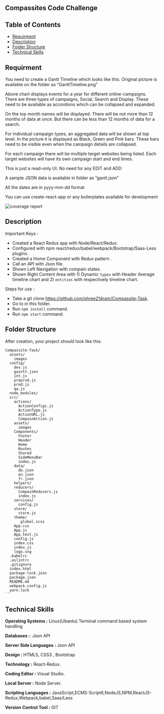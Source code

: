 ## Compassites Code Challenge

## Table of Contents

- [Requirment](#requirment)
- [Description](#description)
- [Folder Structure](#folder-structure)
- [Technical Skills](#technical-skills)

## Requirment

You need to create a Gantt Timeline which looks like this. Original picture is available on the folder as “GanttTimeline.png”

Above chart displays events for a year for different online-campaigns. There are three types of campaigns, Social, Search and Display. These need to be available as accordions which can be collapsed and expanded.

On the top month names will be displayed. There will be not more than 12 months of data at once. But there can be less than 12 months of data for a search.

For individual campaign types, an aggregated data will be shown at top level. In the picture it is displayed as Black, Green and Pink bars. These bars need to be visible even when the campaign details are collapsed.

For each campaign there will be multiple target websites being listed. Each target websites will have its own campaign start and end times.

This is just a read-only UI. No need for any EDIT and ADD

A sample JSON data is available in folder as “gantt.json”

All the dates are in yyyy-mm-dd format

You can use create-react-app or any boilerplates available for development

![coverage report](https://github.com/shree214ram/Compassite-Task/blob/master/assets/images/GanttTimeline.png?raw=true)

## Description

Important Keys :

* Created a React Redux app with Node/React/Redux.
* Configured with npm react/redux/babel/webpack/Bootstrap/Saas-Less plugins.
* Created a Home Component with Redux pattern .
* Call an API with Json file.
* Shown Left Navigation with compain states.
* Shown Right Content Area with 1) Dynamic `types` with Header Average timeline chart and 2) `entities` with respectively timeline chart.

Steps for use :

* Take a git clone https://github.com/shree214ram/Compassite-Task.
* Go to in this folder.
* Run `npm install` command.
* Run `npm start` command.
## Folder Structure

After creation, your project should look like this:

```
Compassite-Task/
  assets/
    images
  config/
    dev.js
    gaintt.json
    int.js
    preprod.js
    prod.js
    qa.js
  node_modules/
  src/
    actions/
      ActionConfigs.js
      ActionType.js
      ActionURL.js
      CompainAction.js
    assets/
      images
    Components/
      Footer
      Header
      Home
      Routes
      Shared
      SideMenuBar
      index.js
    data/
      de.json
      en.json
      fr.json
    helpers/      
    reducers/
      CompainReducers.js
      index.js
    services/
      config.js
    store/
      store.js
    theme/
      _global.scss
    App.css
    App.js
    App.test.js
    config.js
    index.css
    index.js
    logo.svg
  .babelrc
  .eslintrc
  .gitignore
  index.html
  package-lock.josn
  package.json
  README.md
  webpack.config.js
  yarn.lock    
``
```

## Technical Skills

**Operating Systems :** Linux(Ubantu) Terminal command based system handling 

**Databases :**: Json API

**Server Side Languages :** Json API

**Design :** HTML5, CSS3 , Bootstrap 

**Technology :** React-Redux.

**Coding Editor :** Visual Studio.

**Local Server :**  Node Server.

**Scripting Languages :** JavaScript,ECMS-Script6,NodeJS,NPM,ReactJS-Redux,Webpack,babel,Saas/Less

**Version Control Tool :** GIT

